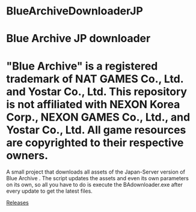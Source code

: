 # BlueArchiveDownloaderJP
# Blue Archive JP downloader
# "Blue Archive" is a registered trademark of NAT GAMES Co., Ltd. and Yostar Co., Ltd. This repository is not affiliated with NEXON Korea Corp., NEXON GAMES Co., Ltd., and Yostar Co., Ltd. All game resources are copyrighted to their respective owners.


A small project that downloads all assets of the Japan-Server version of Blue Archive . The script updates the assets and even its own parameters on its own, so all you have to do is execute the BAdownloader.exe after every update to get the latest files.


[Releases](<https://github.com/fiseleo/BlueArchiveDownloaderJP/tree/main> "Title")



